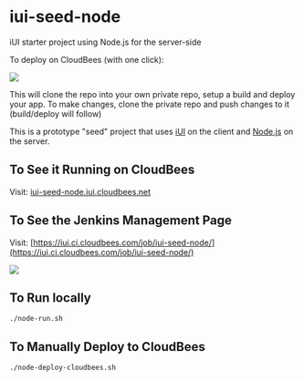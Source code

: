 iui-seed-node
=============

iUI starter project using Node.js for the server-side

To deploy on CloudBees (with one click):

<a href="https://grandcentral.cloudbees.com/?CB_clickstart=https://raw.github.com/iui/iui-seed-node/master/clickstart.json"><img src="https://d3ko533tu1ozfq.cloudfront.net/clickstart/deployInstantly.png"/></a>

This will clone the repo into your own private repo, setup a build and deploy your app. To make changes, clone the private repo and push changes to it (build/deploy will follow)

This is a prototype "seed" project that uses [iUI](http://www.iui-js.org) on the client and [Node.js](http://nodejs.org) on the server.

To See it Running on CloudBees
------------------------------

Visit: [iui-seed-node.iui.cloudbees.net](http://iui-seed-node.iui.cloudbees.net/)

To See the Jenkins Management Page
----------------------------------

Visit: [https://iui.ci.cloudbees.com/job/iui-seed-node/](https://iui.ci.cloudbees.com/job/iui-seed-node/)

<img src="https://raw.github.com/iui/iui-seed-node/master/iui-seed-screenshot.png"/>

To Run locally
--------------

    ./node-run.sh
    
To Manually Deploy to CloudBees
----------------------

    ./node-deploy-cloudbees.sh
